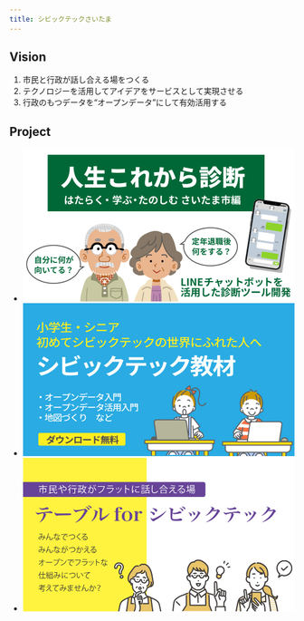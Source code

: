 ```yaml
---
title: シビックテックさいたま
---
```

## Vision
1. 市民と行政が話し合える場をつくる
1. テクノロジーを活用してアイデアをサービスとして実現させる
1. 行政のもつデータを“オープンデータ”にして有効活用する
## Project
- [![診断ツール](/images/project/project_shindan.jpg)](project/shindan)
- [![診断ツール](/images/project/project_kyouzai.jpg)](project/kyouzai)
- [![診断ツール](/images/project/project_table.jpg)](project/table)
